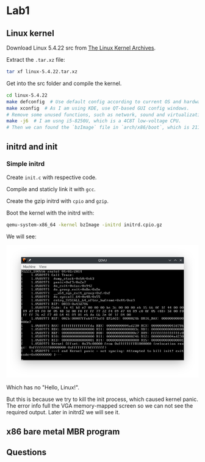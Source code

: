 # Lab1

## Linux kernel

Download Linux 5.4.22 src from [The Linux Kernel Archives][linux-src].

Extract the `.tar.xz` file:

```bash
tar xf linux-5.4.22.tar.xz
```

Get into the src folder and compile the kernel.

```bash
cd linux-5.4.22
make defconfig  # Use default config according to current OS and hardware environment.
make xconfig  # As I am using KDE, use QT-based GUI config windows.
# Remove some unused functions, such as network, sound and virtualization.
make -j6  # I am usng i5-8250U, which is a 4C8T low-voltage CPU.
# Then we can found the `bzImage` file in `arch/x86/boot`, which is 2113 kB large.
```

## initrd and init

### Simple initrd

Create `init.c` with respective code.

Compile and staticly link it with `gcc`.

Create the gzip initrd with `cpio` and `gzip`.

Boot the kernel with the initrd with:

```bash
qemu-system-x86_64 -kernel bzImage -initrd initrd.cpio.gz
```

We will see:

![initrd1-qemu](./images/initrd1-qemu.png)

Which has no "Hello, Linux!".

But this is because we try to kill the init process, which caused kernel panic.
The error info full the VGA memory-mapped screen so we can not see the required output.
Later in initrd2 we will see it.

## x86 bare metal MBR program

## Questions

[linux-src]: https://www.kernel.org/
